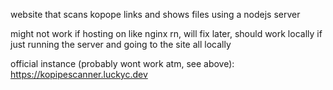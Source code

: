 website that scans kopope links and shows files using a nodejs server

might not work if hosting on like nginx rn, will fix later, should work locally if just running the server and going to the site all locally

official instance (probably wont work atm, see above): https://kopipescanner.luckyc.dev
